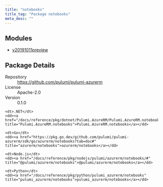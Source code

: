```yaml
---
title: "notebooks"
title_tag: "Package notebooks"
meta_desc: ""
---
```


<!-- WARNING: this file was generated by Pulumi Docs Generator. -->
<!-- Do not edit by hand unless you're certain you know what you are doing! -->



<h2 id="modules">Modules</h2>
<ul class="api">
    <li><a href="v20191011preview/" title="v20191011preview"><span class="symbol module"></span>v20191011preview</a></li>
</ul>

<h2 id="package-details">Package Details</h2>
<dl class="package-details">
	<dt>Repository</dt>
	<dd><a href="https://github.com/pulumi/pulumi-azurerm">https://github.com/pulumi/pulumi-azurerm</a></dd>
	<dt>License</dt>
	<dd>Apache-2.0</dd>
	<dt>Version</dt>
	<dd>0.1.0</dd>
</dl>



<dl class="tabular">

    <dt>.NET</dt>
    <dd><a href="/docs/reference/pkg/dotnet/Pulumi.AzureRM/Pulumi.AzureRM.notebooks.html" title="Pulumi.AzureRM.notebooks">Pulumi.AzureRM.notebooks</a></dd>

    <dt>Go</dt>
    <dd><a href="https://pkg.go.dev/github.com/pulumi/pulumi-azurerm/sdk/go/azurerm/notebooks?tab=doc#" title="azurerm/notebooks">azurerm/notebooks</a></dd>

    <dt>Node.js</dt>
    <dd><a href="/docs/reference/pkg/nodejs/pulumi/azurerm/notebooks/#" title="@pulumi/azurerm/notebooks">@pulumi/azurerm/notebooks</a></dd>

    <dt>Python</dt>
    <dd><a href="/docs/reference/pkg/python/pulumi_azurerm/notebooks" title="pulumi_azurerm/notebooks">pulumi_azurerm/notebooks</a></dd>

</dl>

